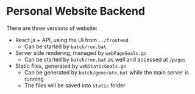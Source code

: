 # Personal Website Backend

There are three versions of website:
* React.js + API, using the UI from `../frontend`
	* Can be started by `batch/run.bat`
* Server side rendering, managed by `webPageGoals.go`
	* Can be started by `batch/run.bat` as well and accessed at `/pages`
* Static files, generated by `webStaticGoals.go`
	* Can be generated by `batch/generate.bat` while the main server is running
	* The files will be saved into `static` folder
